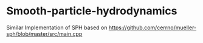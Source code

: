 # Smooth-particle-hydrodynamics
Similar Implementation of SPH based on https://github.com/cerrno/mueller-sph/blob/master/src/main.cpp
